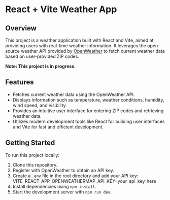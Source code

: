 # React + Vite Weather App

## Overview

This project is a weather application built with React and Vite, aimed at providing users with real-time weather information. It leverages the open-source weather API provided by [OpenWeather](https://openweathermap.org/) to fetch current weather data based on user-provided ZIP codes. 

**Note: This project is in progress.**

## Features

- Fetches current weather data using the OpenWeather API.
- Displays information such as temperature, weather conditions, humidity, wind speed, and visibility.
- Provides an intuitive user interface for entering ZIP codes and retrieving weather data.
- Utilizes modern development tools like React for building user interfaces and Vite for fast and efficient development.

## Getting Started

To run this project locally:

1. Clone this repository.
2. Register with OpenWeather to obtain an API key.
3. Create a `.env` file in the root directory and add your API key:
    VITE_REACT_APP_OPENWEATHERMAP_API_KEY=your_api_key_here
4. Install dependencies using `npm install`.
5. Start the development server with `npm run dev`.




